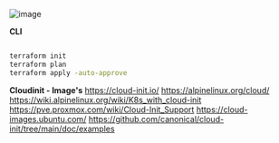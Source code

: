 
![image](https://github.com/user-attachments/assets/a1f84a31-640c-4da0-9d0e-6762a92dcf98)


**CLI**
```bash

terraform init 
terraform plan
terraform apply -auto-approve

```

**Cloudinit - Image's** 
https://cloud-init.io/
https://alpinelinux.org/cloud/
https://wiki.alpinelinux.org/wiki/K8s_with_cloud-init
https://pve.proxmox.com/wiki/Cloud-Init_Support
https://cloud-images.ubuntu.com/
https://github.com/canonical/cloud-init/tree/main/doc/examples

